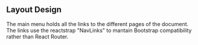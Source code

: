 ## Layout Design

The main menu holds all the links
to the different pages of the
document. The links use the reactstrap
"NavLinks" to mantain Bootstrap
compatibility rather than React Router.


